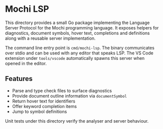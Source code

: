 # Mochi LSP

This directory provides a small Go package implementing the Language Server Protocol for the Mochi programming language.  It exposes helpers for diagnostics, document symbols, hover text, completions and definitions along with a reusable server implementation.

The command line entry point is `cmd/mochi-lsp`.  The binary communicates over stdio and can be used with any editor that speaks LSP.  The VS Code extension under `tools/vscode` automatically spawns this server when opened in the editor.

## Features

- Parse and type check files to surface diagnostics
- Provide document outline information via `documentSymbol`
- Return hover text for identifiers
- Offer keyword completion items
- Jump to symbol definitions

Unit tests under this directory verify the analyser and server behaviour.
